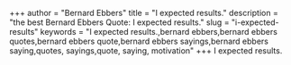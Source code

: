 +++
author = "Bernard Ebbers"
title = "I expected results."
description = "the best Bernard Ebbers Quote: I expected results."
slug = "i-expected-results"
keywords = "I expected results.,bernard ebbers,bernard ebbers quotes,bernard ebbers quote,bernard ebbers sayings,bernard ebbers saying,quotes, sayings,quote, saying, motivation"
+++
I expected results.
